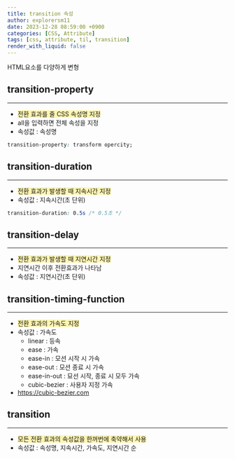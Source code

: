 ```yaml
---
title: transition 속성
author: explorersm11
date: 2023-12-28 08:59:00 +0900
categories: [CSS, Attribute]
tags: [css, attribute, til, transition]
render_with_liquid: false
---
```


HTML요소를 다양하게 변형  

## transition-property
---
- <span style="background-color: #fff5b1">전환 효과를 줄 CSS 속성명 지정</span>
- all을 입력하면 전체 속성을 지정
- 속성값 : 속성명
```css
transition-property: transform opercity;
```
    
## transition-duration
---
- <span style="background-color: #fff5b1">전환 효과가 발생할 때 지속시간 지정</span>
- 속성값 : 지속시간(초 단위)
```css
transition-duration: 0.5s /* 0.5초 */
```

## transition-delay
---
- <span style="background-color: #fff5b1">전환 효과가 발생할 때 지연시간 지정</span>
- 지연시간 이후 전환효과가 나타남
- 속성값 : 지연시간(초 단위)
  
## transition-timing-function
---
- <span style="background-color: #fff5b1">전환 효과의 가속도 지정</span>
- 속성값 : 가속도
  - linear : 등속
  - ease : 가속
  - ease-in : 모션 시작 시 가속
  - ease-out : 모션 종료 시 가속
  - ease-in-out : 묘선 시작, 종료 시 모두 가속
  - cubic-bezier : 사용자 지정 가속
- <https://cubic-bezier.com>

## transition
---
- <span style="background-color: #fff5b1">모든 전환 효과의 속성값을 한꺼번에 축약해서 사용</span>
- 속성값 : 속성명, 지속시간, 가속도, 지연시간 순